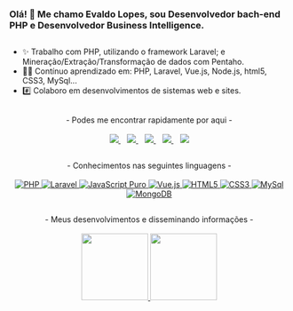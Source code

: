 ### Olá! 👋 Me chamo Evaldo Lopes, sou Desenvolvedor bach-end PHP e Desenvolvedor Business Intelligence.

##

- ✨ Trabalho com PHP, utilizando o framework Laravel; e Mineração/Extração/Transformação de dados com Pentaho.
- 👨‍🎓 Contínuo aprendizado em: PHP, Laravel, Vue.js, Node.js, html5, CSS3, MySql...
- #️⃣ Colaboro em desenvolvimentos de sistemas web e sites.

##

<div align="center">
- Podes me encontrar rapidamente por aqui -<br /><br />
  <a target="_blank" href="https://www.linkedin.com/in/evaldo-lopes">
    <img src="https://img.shields.io/badge/LinkedIn-0077B5?style=for-the-badge&logo=linkedin&logoColor=white" />
  </a>&nbsp;&nbsp;
  <a target="_blank" href="mailto:evaldolbj@gmail.com">
    <img src="https://img.shields.io/badge/Gmail-D14836?style=for-the-badge&logo=gmail&logoColor=white" />
  </a>&nbsp;&nbsp;
   <a target="_blank" href="https://api.whatsapp.com/send?phone=5581987149045?text=Ol%C3%A1%21+Acessei+seu+GitHub%2C+podes+falar+nesse+momento%3F">
    <img src="https://img.shields.io/badge/WhatsApp-25D366?style=for-the-badge&logo=whatsapp&logoColor=white" />
  </a>&nbsp;&nbsp;
  <a target="_blank" href="https://t.me/EvaldoLBJ">
    <img src="https://img.shields.io/badge/Telegram-2CA5E0?style=for-the-badge&logo=telegram&logoColor=white" />
  </a>&nbsp;&nbsp;
  <a target="_blank" href="https://www.instagram.com/evaldolopes.of">
    <img src="https://img.shields.io/badge/-Instagram-%23E4405F?style=for-the-badge&logo=instagram&logoColor=white" />
  </a>
</div>

##

<div align="center" style="display: inline_block">
  - Conhecimentos nas seguintes linguagens -<br /><br />
  <a href="#">
    <img src="https://img.shields.io/badge/PHP-777BB4?style=for-the-badge&logo=php&logoColor=white" title="PHP" />
    <img src="https://img.shields.io/badge/Laravel-FF2D20?style=for-the-badge&logo=laravel&logoColor=white" title="Laravel" />
    <img src="https://img.shields.io/badge/JavaScript-323330?style=for-the-badge&logo=javascript&logoColor=F7DF1E" title="JavaScript Puro" />
    <img src="https://img.shields.io/badge/Vue.js-35495E?style=for-the-badge&logo=vue.js&logoColor=4FC08D" title="Vue.js" />
    <img src="https://img.shields.io/badge/HTML5-E34F26?style=for-the-badge&logo=html5&logoColor=white" title="HTML5" />
    <img src="https://img.shields.io/badge/CSS3-1572B6?style=for-the-badge&logo=css3&logoColor=white" title="CSS3" />
    <img src="https://img.shields.io/badge/MySQL-00000F?style=for-the-badge&logo=mysql&logoColor=white" title="MySql" />
    <img src="https://img.shields.io/badge/MongoDB-4EA94B?style=for-the-badge&logo=mongodb&logoColor=white" title="MongoDB" />
</a>
</div>

##

<div align='center'>
- Meus desenvolvimentos e disseminando informações -<br /><br />
  <a href="#">
    <img height="120em" src="https://github-readme-stats.vercel.app/api?username=evaldolopes&show_icons=true&theme=gruvbox&include_all_commits=true&count_private=true"/>
    <img height="120em" src="https://github-readme-stats.vercel.app/api/top-langs/?username=evaldolopes&layout=compact&langs_count=10&theme=gruvbox"/>
   </a>
</div>

